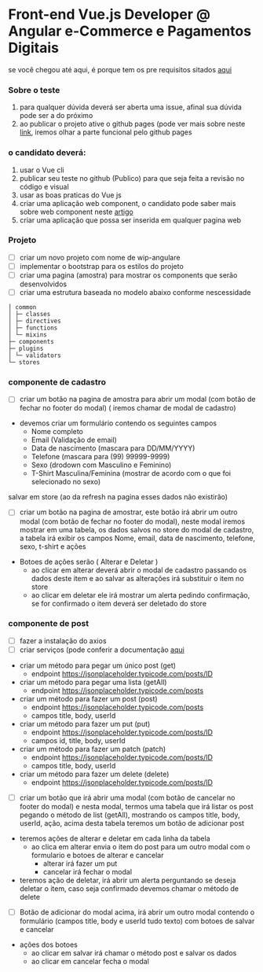 # Front-end Vue.js Developer @ Angular e-Commerce e Pagamentos Digitais
se você chegou até aqui, é porque tem os pre requisitos sitados [aqui](https://github.com/vuejs-br/vagas/issues/213)

### Sobre o teste
1. para qualquer dúvida deverá ser aberta uma issue, afinal sua dúvida pode ser a do próximo
1. ao publicar o projeto ative o github pages (pode ver mais sobre neste [link](https://www.treinaweb.com.br/blog/criando-paginas-para-repositorios-com-o-github-pages/), iremos olhar a parte funcional pelo github pages

### o candidato deverá:
1. usar o Vue cli
1. publicar seu teste no github (Publico) para que seja feita a revisão no código e visual
1. usar as boas praticas do Vue js
1. criar uma aplicação web component, o candidato pode saber mais sobre web component neste [artigo](https://medium.com/@thulioph_/web-components-com-vue-js-9a21f6dea3cc)
1. criar uma aplicação que possa ser inserida em qualquer pagina web

### Projeto

- [ ] criar um novo projeto com nome de wip-angulare
- [ ] implementar o bootstrap para os estilos do projeto
- [ ] criar uma pagina (amostra) para mostrar os components que serão desenvolvidos
- [ ] criar uma estrutura baseada no modelo abaixo conforme nescessidade
```
│ common
│ ├─ classes
│ ├─ directives
│ ├─ functions
│ └─ mixins
├─ components
├─ plugins
│ └─ validators
└─ stores
```

### componente de cadastro

- [ ] criar um botão na pagina de amostra para abrir um modal (com botão de fechar no footer do modal) ( iremos chamar de modal de cadastro)

+ devemos criar um formulário contendo os seguintes campos
  + Nome completo
  + Email (Validação de email)
  + Data de nascimento (mascara para DD/MM/YYYY)
  + Telefone (mascara para (99) 99999-9999)
  + Sexo (drodown com Masculino e Feminino)
  + T-Shirt Masculina/Feminina (mostrar de acordo com o que foi selecionado no sexo)

salvar em store (ao da refresh na pagina esses dados não existirão)

- [ ] criar um botão na pagina de amostrar, este botão irá abrir um outro modal (com botão de fechar no footer do modal), neste modal iremos mostrar em uma tabela, os dados salvos no store do modal de cadastro, a tabela irá exibir os campos Nome, email, data de nascimento, telefone, sexo, t-shirt e ações
+ Botoes de ações serão ( Alterar e Deletar )
  + ao clicar em alterar deverá abrir o modal de cadastro passando os dados deste item e ao salvar as alterações irá substituir o item no store
  + ao clicar em deletar ele irá mostrar um alerta pedindo confirmação, se for confirmado o item deverá ser deletado do store

### componente de post
- [ ] fazer a instalação do axios
- [ ] criar serviços (pode conferir a documentação [aqui](https://jsonplaceholder.typicode.com/guide/)
+ criar um método para pegar um único post (get)
  + endpoint https://jsonplaceholder.typicode.com/posts/ID
+ criar um método para pegar uma lista (getAll)
  + endpoint https://jsonplaceholder.typicode.com/posts
+ criar um método para fazer um post (post)
  + endpoint https://jsonplaceholder.typicode.com/posts
  + campos title, body, userId
+ criar um método para fazer um put (put)
  + endpoint https://jsonplaceholder.typicode.com/posts/ID
  + campos id, title, body, userId
+ criar um método para fazer um patch (patch)
  + endpoint https://jsonplaceholder.typicode.com/posts/ID
  + campos title, body, userId
+ criar um método para fazer um delete (delete)
  + endpoint https://jsonplaceholder.typicode.com/posts/ID

- [ ] criar um botão que irá abrir uma modal (com botão de cancelar no footer do modal) e nesta modal, termos uma tabela que irá listar os post pegando o método de list (getAll), mostrando os campos title, body, userId, ação, acima desta tabela teremos um botão de adicionar post
+ teremos ações de alterar e deletar em cada linha da tabela
  + ao clica em alterar envia o item do post para um outro modal com o formulario e botoes de alterar e cancelar
    + alterar irá fazer um put
    + cancelar irá fechar o modal
+ teremos ação de deletar, irá abrir um alerta perguntando se deseja deletar o item, caso seja confirmado devemos chamar o método de delete
- [ ] Botão de adicionar do modal acima, irá abrir um outro modal contendo o formulário (campos title, body e userId tudo texto) com botoes de salvar e cancelar
+ ações dos botoes
  + ao clicar em salvar irá chamar o método post e salvar os dados
  + ao clicar em cancelar fecha o modal
